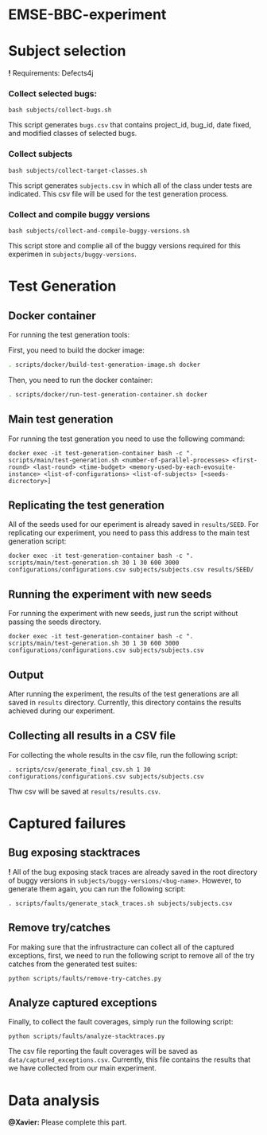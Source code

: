 # EMSE-BBC-experiment

# Subject selection
__!__ Requirements: Defects4j

### Collect selected bugs:

```
bash subjects/collect-bugs.sh 
```

This script generates `bugs.csv` that contains project_id, bug_id, date fixed, and modified classes of selected bugs.

### Collect subjects

```
bash subjects/collect-target-classes.sh 
```

This script generates `subjects.csv` in which all of the class under tests are indicated. This csv file will be used for the test generation process.

### Collect and compile buggy versions
```
bash subjects/collect-and-compile-buggy-versions.sh
```
This script store and complie all of the buggy versions required for this experimen in `subjects/buggy-versions`.


# Test Generation
## Docker container
For running the test generation tools:

First, you need to build the docker image:

```bash
. scripts/docker/build-test-generation-image.sh docker
```

Then, you need to run the docker container:
```bash
. scripts/docker/run-test-generation-container.sh docker
```
## Main test generation
For running the test generation you need to use the following command:
```
docker exec -it test-generation-container bash -c ". scripts/main/test-generation.sh <number-of-parallel-processes> <first-round> <last-round> <time-budget> <memory-used-by-each-evosuite-instance> <list-of-configurations> <list-of-subjects> [<seeds-dicrectory>]
```
## Replicating the test generation
All of the seeds used for our eperiment is already saved in `results/SEED`. For replicating our experiment, you need to pass this address to the main test generation script:

```
docker exec -it test-generation-container bash -c ". scripts/main/test-generation.sh 30 1 30 600 3000 configurations/configurations.csv subjects/subjects.csv results/SEED/
```

## Running the experiment with new seeds
For running the experiment with new seeds, just run the script without passing the seeds directory.
```
docker exec -it test-generation-container bash -c ". scripts/main/test-generation.sh 30 1 30 600 3000 configurations/configurations.csv subjects/subjects.csv
```

## Output
After running the experiment, the results of the test generations are all saved in `results` directory.
Currently, this directory contains the results achieved during our experiment.

## Collecting all results in a CSV file
For collecting the whole results in the csv file, run the following script:
```
. scripts/csv/generate_final_csv.sh 1 30 configurations/configurations.csv subjects/subjects.csv
```
Thw csv will be saved at `results/results.csv`.

# Captured failures
## Bug exposing stacktraces
__!__ All of the bug exposing stack traces are already saved in the root directory of buggy versions in `subjects/buggy-versions/<bug-name>`. However, to generate them again, you can run the following script:
```
. scripts/faults/generate_stack_traces.sh subjects/subjects.csv
```
## Remove try/catches
For making sure that the infrustracture can collect all of the captured exceptions, first, we need to run the following script to remove all of the try catches from the generated test suites:
```
python scripts/faults/remove-try-catches.py 
```

## Analyze captured exceptions
Finally, to collect the fault coverages, simply run the following script:
```
python scripts/faults/analyze-stacktraces.py 
```

The csv file reporting the fault coverages will be saved as `data/captured_exceptions.csv`. Currently, this file contains the results that we have collected from our main experiment.


# Data analysis
__@Xavier:__ Please complete this part.